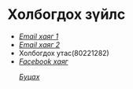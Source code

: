 # Холбогдох зүйлс
<html>
<head>
</head>
<body>
    <p>
        <ul>
            <il>
            <li><a href="20B1NUM0089@STUD.NUM.EDU.MN"><em>Email хаяг 1</em></a>
            <li><a href="bataa.munkhtulga@yahoo.com"><em>Email хаяг 2</em></a>
            <li>Холбогдох утас(80221282)
            <li><a href="https://www.facebook.com/tuka.tulga.77"><em>Facebook хаяг</em></a>
        

<p><a href="https://munkhtulga0826.github.io/"><em>Буцах</em></a></p>                
